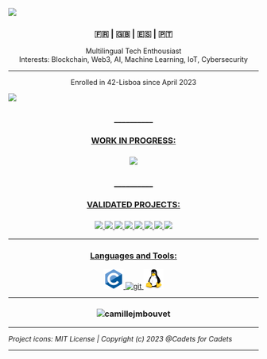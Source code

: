 <img src="https://i.postimg.cc/fTg7y4Bd/GHbanner-1.png"></img>
<!-- "https://i.postimg.cc/fTg7y4Bd/GHbanner-1.png" -->

<h3 align="center">🇫🇷 | 🇬🇧 | 🇪🇸 | 🇵🇹<br></h3>
<p align="center">Multilingual Tech Enthousiast<br>Interests: Blockchain, Web3, AI, Machine Learning, IoT, Cybersecurity</p>
  
___________________

<p align="center">Enrolled in 42-Lisboa since April 2023</p>
<a href="https://github.com/CamilleJMBouvet/Common-Core-42-Lisboa"><img src="https://i.postimg.cc/3JL1G0Jd/Common-core-1.png"></img>
<!-- "https://i.postimg.cc/fTg7y4Bd/GHbanner-1.png" -->
  
<h3 align="center">__________</h3>
<h3 align="center">WORK IN PROGRESS:<br></h3>
<h3 align="center">
  <img src="https://raw.githubusercontent.com/ayogun/42-project-badges/main/badges/philosopherse.png"></img></h3>

<h3 align="center">__________</h3>
<h3 align="center">VALIDATED PROJECTS:<br></h3>
<h3 align="center">
   <a href="https://github.com/CamilleJMBouvet/Common-Core-42-Lisboa/tree/master/minishell"><img src="https://raw.githubusercontent.com/ayogun/42-project-badges/main/badges/minishelle.png"></img>
  <a href="https://github.com/CamilleJMBouvet/Common-Core-42-Lisboa/tree/master/pipex"><img src="https://raw.githubusercontent.com/byaliego/42-project-badges/main/badges/pipexm.png"></img>
  <a href="https://github.com/CamilleJMBouvet/Common-Core-42-Lisboa/tree/master/fract-ol"><img src="https://raw.githubusercontent.com/byaliego/42-project-badges/main/badges/fract-olm.png"></img>
  <a href="https://github.com/CamilleJMBouvet/Common-Core-42-Lisboa/tree/master/push_swap"><img src="https://raw.githubusercontent.com/byaliego/42-project-badges/main/badges/push_swape.png"></img>
  <img src="https://raw.githubusercontent.com/byaliego/42-project-badges/main/badges/born2beroote.png"></img>
  <a href="https://github.com/CamilleJMBouvet/Common-Core-42-Lisboa/tree/master/get_next_line"><img src="https://raw.githubusercontent.com/byaliego/42-project-badges/main/badges/get_next_linem.png"></img>
  <a href="https://github.com/CamilleJMBouvet/Common-Core-42-Lisboa/tree/master/ft_printf"><img src="https://raw.githubusercontent.com/byaliego/42-project-badges/main/badges/ft_printfe.png"></img>
  <a href="https://github.com/CamilleJMBouvet/Common-Core-42-Lisboa/tree/master/Libft"><img src="https://raw.githubusercontent.com/byaliego/42-project-badges/main/badges/libftm.png"></img></h3>

___________________


<h3 align="center">Languages and Tools:</h3>
<p align="center"> <a href="https://www.cprogramming.com/" target="_blank" rel="noreferrer"> <img src="https://raw.githubusercontent.com/devicons/devicon/master/icons/c/c-original.svg" alt="c" width="40" height="40"/> </a> <a href="https://git-scm.com/" target="_blank" rel="noreferrer"> <img src="https://www.vectorlogo.zone/logos/git-scm/git-scm-icon.svg" alt="git" width="40" height="40"/> </a> <a href="https://www.linux.org/" target="_blank" rel="noreferrer"> <img src="https://raw.githubusercontent.com/devicons/devicon/master/icons/linux/linux-original.svg" alt="linux" width="40" height="40"/> </a></p>

___________________

<h3 align="center"><img src="https://github-readme-streak-stats.herokuapp.com/?user=camillejmbouvet&" alt="camillejmbouvet"</img></h3>


___________________
<i>Project icons: MIT License | Copyright (c) 2023 @Cadets for Cadets</i>

___________________
